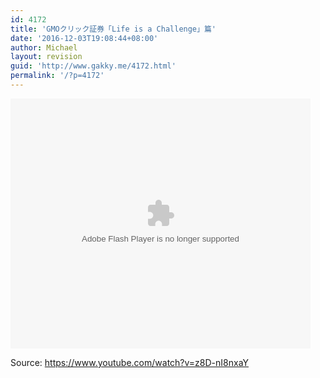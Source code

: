 ```yaml
---
id: 4172
title: 'GMOクリック証券「Life is a Challenge」篇'
date: '2016-12-03T19:08:44+08:00'
author: Michael
layout: revision
guid: 'http://www.gakky.me/4172.html'
permalink: '/?p=4172'
---
```


<embed height="400" src="http://www.tudou.com/v/7nXNDobodPw/&bid=05&rpid=51229674&resourceId=51229674_05_05_99/v.swf" type="application/x-shockwave-flash" width="480"></embed>

Source: <https://www.youtube.com/watch?v=z8D-nI8nxaY>